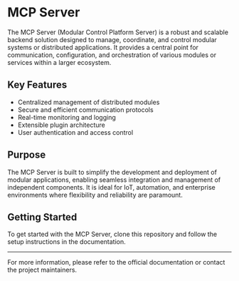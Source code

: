 # MCP Server

The MCP Server (Modular Control Platform Server) is a robust and scalable backend solution designed to manage, coordinate, and control modular systems or distributed applications. It provides a central point for communication, configuration, and orchestration of various modules or services within a larger ecosystem.

## Key Features
- Centralized management of distributed modules
- Secure and efficient communication protocols
- Real-time monitoring and logging
- Extensible plugin architecture
- User authentication and access control

## Purpose
The MCP Server is built to simplify the development and deployment of modular applications, enabling seamless integration and management of independent components. It is ideal for IoT, automation, and enterprise environments where flexibility and reliability are paramount.

## Getting Started
To get started with the MCP Server, clone this repository and follow the setup instructions in the documentation.

---

For more information, please refer to the official documentation or contact the project maintainers.
